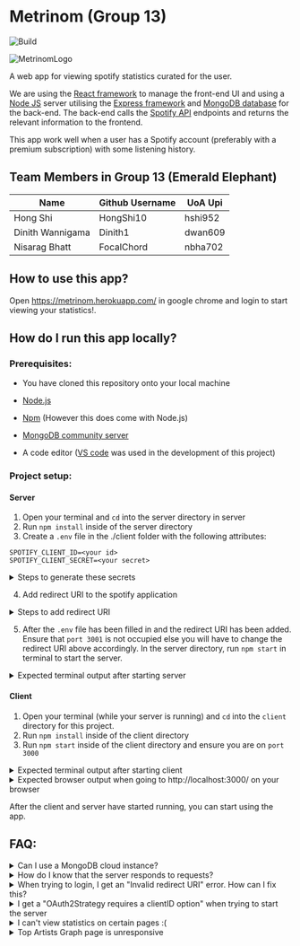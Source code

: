 # Metrinom (Group 13)

![Build](https://github.com/Dinith1/SOFTENG750-Project/workflows/Build/badge.svg?branch=master)

![MetrinomLogo](https://user-images.githubusercontent.com/31643423/82747473-231af280-9ded-11ea-9c33-2c3abd5950bb.png)

A web app for viewing spotify statistics curated for the user.

We are using the [React framework](https://reactjs.org/) to manage the front-end UI and using a [Node JS](https://nodejs.org/en/) server utilising the [Express framework](https://expressjs.com/) and [MongoDB database](https://www.mongodb.com/what-is-mongodb) for the back-end. The back-end calls the [Spotify API](https://developer.spotify.com/documentation/web-api/) endpoints and returns the relevant information to the frontend.

This app work well when a user has a Spotify account (preferably with a premium subscription) with some listening history.

## Team Members in Group 13 (Emerald Elephant)

| Name             | Github Username | UoA Upi |
| ---------------- | --------------- | ------- |
| Hong Shi         | HongShi10       | hshi952 |
| Dinith Wannigama | Dinith1         | dwan609 |
| Nisarag Bhatt    | FocalChord      | nbha702 |

## How to use this app?

Open https://metrinom.herokuapp.com/ in google chrome and login to start viewing your statistics!.

## How do I run this app locally?

### Prerequisites:

-   You have cloned this repository onto your local machine

-   [Node.js](https://nodejs.org/en/)

-   [Npm](https://www.npmjs.com/get-npm) (However this does come with Node.js)

-   [MongoDB community server](https://www.mongodb.com/download-center/community)

-   A code editor ([VS code](https://code.visualstudio.com/) was used in the development of this project)

### Project setup:

#### Server

1. Open your terminal and `cd` into the server directory in server
2. Run `npm install` inside of the server directory
3. Create a `.env` file in the ./client folder with the following attributes:

```
SPOTIFY_CLIENT_ID=<your id>
SPOTIFY_CLIENT_SECRET=<your secret>
```

<details closed>
<summary> Steps to generate these secrets</summary>
<br>
<p>

Go to: https://developer.spotify.com/dashboard/applications and create a new application, after the application has been created you will see that a Client Id and a Client Secret has been generated. Paste these into the environment file above.

-   A sample file .env will look like this

```
SPOTIFY_CLIENT_ID=asf124asfasf112
SPOTIFY_CLIENT_SECRET=fasfj25j122
```

</p>
</details>

4. Add redirect URI to the spotify application

<details closed>
<summary> Steps to add redirect URI </summary>
<br>

To do this, go to your application the spotify dashboard; you will see this at the top of your page:

![Screen Shot 2020-05-24 at 5 22 47 PM](https://user-images.githubusercontent.com/31643423/82746387-31fca780-9de3-11ea-89a0-61ba31a649e3.png)

Click on Edit Settings and add http://localhost:3001/auth/spotify/callback as a redirect URI:

![Screen Shot 2020-05-24 at 5 40 06 PM](https://user-images.githubusercontent.com/31643423/82746587-9de00f80-9de5-11ea-9007-a1833e788ca4.png)

You will then see this when added:

![Screen Shot 2020-05-24 at 5 18 32 PM](https://user-images.githubusercontent.com/31643423/82746338-99febe00-9de2-11ea-98de-7099d9c8cbf5.png)

</details>

5. After the `.env` file has been filled in and the redirect URI has been added. Ensure that `port 3001` is not occupied else you will have to change the redirect URI above accordingly. In the server directory, run `npm start` in terminal to start the server.

<details closed>
<summary> Expected terminal output after starting server </summary>
<br>

![Screen Shot 2020-05-24 at 5 34 17 PM](https://user-images.githubusercontent.com/31643423/82746536-f2cf5600-9de4-11ea-8432-545e83d203e4.png)

</details>

#### Client

1. Open your terminal (while your server is running) and `cd` into the `client` directory for this project.
2. Run `npm install` inside of the client directory
3. Run `npm start` inside of the client directory and ensure you are on `port 3000`

<details closed>
<summary> Expected terminal output after starting client </summary>
<br>

![Screen Shot 2020-05-24 at 5 40 06 PM](https://user-images.githubusercontent.com/31643423/82746587-9de00f80-9de5-11ea-9007-a1833e788ca4.png)

</details>

<details closed>
<summary> Expected browser output when going to http://localhost:3000/ on your browser </summary>
<br>

![Screen Shot 2020-05-24 at 5 45 54 PM](https://user-images.githubusercontent.com/31643423/82746664-6de53c00-9de6-11ea-9004-0be95457fedf.png)

</details>

After the client and server have started running, you can start using the app.

## FAQ:

<details><summary> Can I use a MongoDB cloud instance? </summary>
<p>

Yes you can, in the server `.env` file, on a new line add `DEV_DB_CONN=<your-connection-string>`

</p>
</details>

<details><summary> How do I know that the server responds to requests? </summary>
<p>

While the server is running, open up your browser and go to `localhost:3001/heartbeat`

You should see a response as such:

![Screen Shot 2020-05-24 at 5 58 12 PM](https://user-images.githubusercontent.com/31643423/82746822-252e8280-9de8-11ea-8f81-99fcd61e54bc.png)

</p>
</details>

<details><summary> When trying to login, I get an "Invalid redirect URI" error. How can I fix this?  </summary>
<p>

If you encounter this error

![Screen Shot 2020-05-24 at 5 59 53 PM](https://user-images.githubusercontent.com/31643423/82746854-6161e300-9de8-11ea-90f0-fbf782288650.png)

Ensure that the spotify URI you have registered on your application matches line 9 inside of the `passport.js` file in the server directory. Ensure that the server is also running on that port you have mentioned (in our case `3001`)

For example the URI on my console:

![Screen Shot 2020-05-24 at 6 02 28 PM](https://user-images.githubusercontent.com/31643423/82746892-be5d9900-9de8-11ea-832c-e28bb0778f9d.png)

matches the URI on my `passport.js` file

![Screen Shot 2020-05-24 at 6 04 13 PM](https://user-images.githubusercontent.com/31643423/82746920-fc5abd00-9de8-11ea-9777-4e65d1103a2f.png)

</p>
</details>

<details><summary> I get a "OAuth2Strategy requires a clientID option" when trying to start the server   </summary>
<p>

If you encounter this error

![Screen Shot 2020-05-24 at 6 07 27 PM](https://user-images.githubusercontent.com/31643423/82747005-6ffcca00-9de9-11ea-83f9-1ddfefb44e9c.png)

Ensure that the the `SPOTIFY_CLIENT_ID` and SPOTIFY_CLIENT_SECRET` is set in the .env for the client.

</p>
</details>

<details><summary> I can't view statistics on certain pages :(   </summary>
<p>

When you login and browse around the app and see empty screens (like the screenshots below), you probably do not have enough music history (i.e. you need to listen to more music!)

![Screen Shot 2020-05-24 at 6 12 31 PM](https://user-images.githubusercontent.com/31643423/82747095-252f8200-9dea-11ea-8231-cb5655b4e4dd.png)

![Screen Shot 2020-05-24 at 6 11 39 PM](https://user-images.githubusercontent.com/31643423/82747081-0630f000-9dea-11ea-94e3-4a6d1435fda3.png)

</p>
</details>

<details><summary> Top Artists Graph page is unresponsive   </summary>
<p>

When the top artists graph load it should look like this and be responsive:

![Screen Shot 2020-05-24 at 6 21 35 PM](https://user-images.githubusercontent.com/31643423/82747272-696f5200-9deb-11ea-8bea-d85f60b32653.png)

However when you zoom in and out on your browser page then it _could_ look like this

![Screen Shot 2020-05-24 at 6 23 57 PM](https://user-images.githubusercontent.com/31643423/82747309-bce1a000-9deb-11ea-99da-18550b2f297d.png)

If this does happen, then refresh the page and it should be fine :)

</p>
</details>
